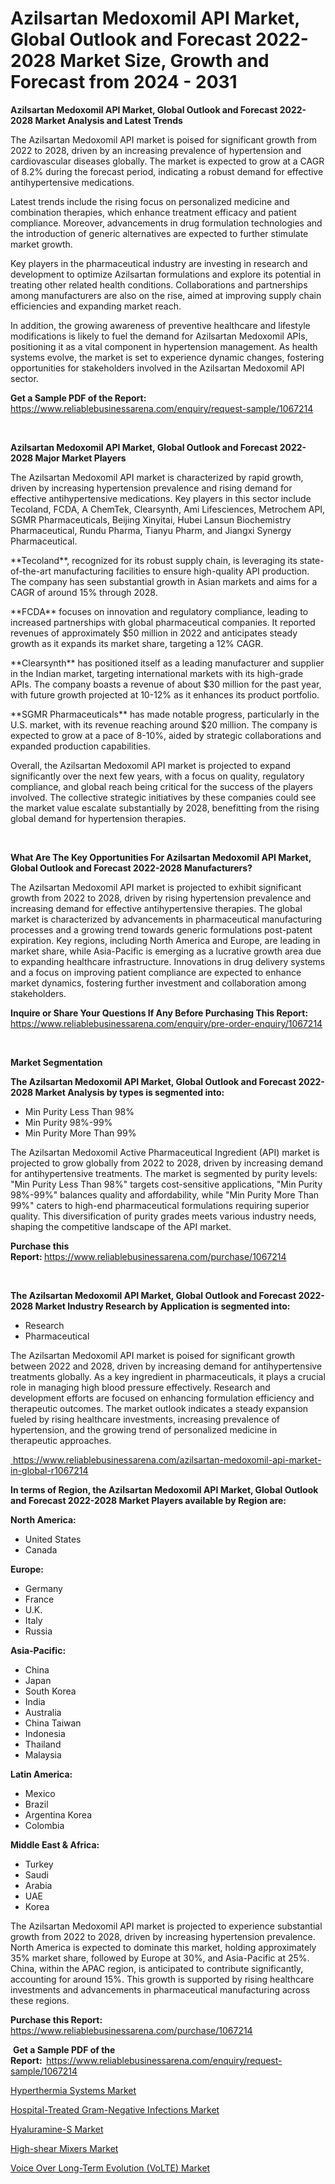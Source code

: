 <p><h1>Azilsartan Medoxomil API Market, Global Outlook and Forecast 2022-2028 Market Size, Growth and Forecast from 2024 - 2031</h1></p><p><strong>Azilsartan Medoxomil API Market, Global Outlook and Forecast 2022-2028 Market Analysis and Latest Trends</strong></p>
<p><p>The Azilsartan Medoxomil API market is poised for significant growth from 2022 to 2028, driven by an increasing prevalence of hypertension and cardiovascular diseases globally. The market is expected to grow at a CAGR of 8.2% during the forecast period, indicating a robust demand for effective antihypertensive medications. </p><p>Latest trends include the rising focus on personalized medicine and combination therapies, which enhance treatment efficacy and patient compliance. Moreover, advancements in drug formulation technologies and the introduction of generic alternatives are expected to further stimulate market growth. </p><p>Key players in the pharmaceutical industry are investing in research and development to optimize Azilsartan formulations and explore its potential in treating other related health conditions. Collaborations and partnerships among manufacturers are also on the rise, aimed at improving supply chain efficiencies and expanding market reach. </p><p>In addition, the growing awareness of preventive healthcare and lifestyle modifications is likely to fuel the demand for Azilsartan Medoxomil APIs, positioning it as a vital component in hypertension management. As health systems evolve, the market is set to experience dynamic changes, fostering opportunities for stakeholders involved in the Azilsartan Medoxomil API sector.</p></p>
<p><strong>Get a Sample PDF of the Report:&nbsp;</strong> <a href="https://www.reliablebusinessarena.com/enquiry/request-sample/1067214?utm_campaign=1290&utm_medium=2&utm_source=Github&utm_content=ia&utm_term=11102024&utm_id=azilsartan-medoxomil-api-market-global-outlook-and-forecast-2022-2028">https://www.reliablebusinessarena.com/enquiry/request-sample/1067214</a></p>
<p>&nbsp;</p>
<p><strong>Azilsartan Medoxomil API Market, Global Outlook and Forecast 2022-2028 Major Market Players</strong></p>
<p><p>The Azilsartan Medoxomil API market is characterized by rapid growth, driven by increasing hypertension prevalence and rising demand for effective antihypertensive medications. Key players in this sector include Tecoland, FCDA, A ChemTek, Clearsynth, Ami Lifesciences, Metrochem API, SGMR Pharmaceuticals, Beijing Xinyitai, Hubei Lansun Biochemistry Pharmaceutical, Rundu Pharma, Tianyu Pharm, and Jiangxi Synergy Pharmaceutical.</p><p>**Tecoland**, recognized for its robust supply chain, is leveraging its state-of-the-art manufacturing facilities to ensure high-quality API production. The company has seen substantial growth in Asian markets and aims for a CAGR of around 15% through 2028.</p><p>**FCDA** focuses on innovation and regulatory compliance, leading to increased partnerships with global pharmaceutical companies. It reported revenues of approximately $50 million in 2022 and anticipates steady growth as it expands its market share, targeting a 12% CAGR.</p><p>**Clearsynth** has positioned itself as a leading manufacturer and supplier in the Indian market, targeting international markets with its high-grade APIs. The company boasts a revenue of about $30 million for the past year, with future growth projected at 10-12% as it enhances its product portfolio.</p><p>**SGMR Pharmaceuticals** has made notable progress, particularly in the U.S. market, with its revenue reaching around $20 million. The company is expected to grow at a pace of 8-10%, aided by strategic collaborations and expanded production capabilities.</p><p>Overall, the Azilsartan Medoxomil API market is projected to expand significantly over the next few years, with a focus on quality, regulatory compliance, and global reach being critical for the success of the players involved. The collective strategic initiatives by these companies could see the market value escalate substantially by 2028, benefitting from the rising global demand for hypertension therapies.</p></p>
<p>&nbsp;</p>
<p><strong>What Are The Key Opportunities For Azilsartan Medoxomil API Market, Global Outlook and Forecast 2022-2028 Manufacturers?</strong></p>
<p><p>The Azilsartan Medoxomil API market is projected to exhibit significant growth from 2022 to 2028, driven by rising hypertension prevalence and increasing demand for effective antihypertensive therapies. The global market is characterized by advancements in pharmaceutical manufacturing processes and a growing trend towards generic formulations post-patent expiration. Key regions, including North America and Europe, are leading in market share, while Asia-Pacific is emerging as a lucrative growth area due to expanding healthcare infrastructure. Innovations in drug delivery systems and a focus on improving patient compliance are expected to enhance market dynamics, fostering further investment and collaboration among stakeholders.</p></p>
<p><strong>Inquire or Share Your Questions If Any Before Purchasing This Report:</strong> <a href="https://www.reliablebusinessarena.com/enquiry/pre-order-enquiry/1067214?utm_campaign=1290&utm_medium=2&utm_source=Github&utm_content=ia&utm_term=11102024&utm_id=azilsartan-medoxomil-api-market-global-outlook-and-forecast-2022-2028">https://www.reliablebusinessarena.com/enquiry/pre-order-enquiry/1067214</a></p>
<p>&nbsp;</p>
<p><strong>Market Segmentation</strong></p>
<p><strong>The Azilsartan Medoxomil API Market, Global Outlook and Forecast 2022-2028 Market Analysis by types is segmented into:</strong></p>
<p><ul><li>Min Purity Less Than 98%</li><li>Min Purity 98%-99%</li><li>Min Purity More Than 99%</li></ul></p>
<p><p>The Azilsartan Medoxomil Active Pharmaceutical Ingredient (API) market is projected to grow globally from 2022 to 2028, driven by increasing demand for antihypertensive treatments. The market is segmented by purity levels: "Min Purity Less Than 98%" targets cost-sensitive applications, "Min Purity 98%-99%" balances quality and affordability, while "Min Purity More Than 99%" caters to high-end pharmaceutical formulations requiring superior quality. This diversification of purity grades meets various industry needs, shaping the competitive landscape of the API market.</p></p>
<p><strong>Purchase this Report:&nbsp;</strong><a href="https://www.reliablebusinessarena.com/purchase/1067214?utm_campaign=1290&utm_medium=2&utm_source=Github&utm_content=ia&utm_term=11102024&utm_id=azilsartan-medoxomil-api-market-global-outlook-and-forecast-2022-2028">https://www.reliablebusinessarena.com/purchase/1067214</a></p>
<p>&nbsp;</p>
<p><strong>The Azilsartan Medoxomil API Market, Global Outlook and Forecast 2022-2028 Market Industry Research by Application is segmented into:</strong></p>
<p><ul><li>Research</li><li>Pharmaceutical</li></ul></p>
<p><p>The Azilsartan Medoxomil API market is poised for significant growth between 2022 and 2028, driven by increasing demand for antihypertensive treatments globally. As a key ingredient in pharmaceuticals, it plays a crucial role in managing high blood pressure effectively. Research and development efforts are focused on enhancing formulation efficiency and therapeutic outcomes. The market outlook indicates a steady expansion fueled by rising healthcare investments, increasing prevalence of hypertension, and the growing trend of personalized medicine in therapeutic approaches.</p></p>
<p><a href="https://www.reliablebusinessarena.com/azilsartan-medoxomil-api-market-in-global-r1067214?utm_campaign=1290&utm_medium=2&utm_source=Github&utm_content=ia&utm_term=11102024&utm_id=azilsartan-medoxomil-api-market-global-outlook-and-forecast-2022-2028">&nbsp;https://www.reliablebusinessarena.com/azilsartan-medoxomil-api-market-in-global-r1067214</a></p>
<p><strong>In terms of Region, the Azilsartan Medoxomil API Market, Global Outlook and Forecast 2022-2028 Market Players available by Region are:</strong></p>
<p>
    <p> <strong> North America: </strong>
        <ul>
            <li>United States</li>
            <li>Canada</li>
        </ul>
        </p> 
    <p> <strong> Europe: </strong>
        <ul>
            <li>Germany</li>
            <li>France</li>
            <li>U.K.</li>
            <li>Italy</li>
            <li>Russia</li>
        </ul>
        </p> 
    <p> <strong> Asia-Pacific: </strong>
        <ul>
            <li>China</li>
            <li>Japan</li>
            <li>South Korea</li>
            <li>India</li>
            <li>Australia</li>
            <li>China Taiwan</li>
            <li>Indonesia</li>
            <li>Thailand</li>
            <li>Malaysia</li>
        </ul>
        </p> 
    <p> <strong> Latin America: </strong>
        <ul>
            <li>Mexico</li>
            <li>Brazil</li>
            <li>Argentina Korea</li>
            <li>Colombia</li>
        </ul>
        </p> 
    <p> <strong> Middle East & Africa: </strong>
        <ul>
            <li>Turkey</li>
            <li>Saudi</li>
            <li>Arabia</li>
            <li>UAE</li>
            <li>Korea</li>
        </ul>
    </p>
    </p>
<p><p>The Azilsartan Medoxomil API market is projected to experience substantial growth from 2022 to 2028, driven by increasing hypertension prevalence. North America is expected to dominate this market, holding approximately 35% market share, followed by Europe at 30%, and Asia-Pacific at 25%. China, within the APAC region, is anticipated to contribute significantly, accounting for around 15%. This growth is supported by rising healthcare investments and advancements in pharmaceutical manufacturing across these regions.</p></p>
<p><strong>Purchase this Report: </strong><a href="https://www.reliablebusinessarena.com/purchase/1067214?utm_campaign=1290&utm_medium=2&utm_source=Github&utm_content=ia&utm_term=11102024&utm_id=azilsartan-medoxomil-api-market-global-outlook-and-forecast-2022-2028">https://www.reliablebusinessarena.com/purchase/1067214</a></p>
<p>&nbsp;<strong>Get a Sample PDF of the Report:&nbsp;&nbsp;</strong><a href="https://www.reliablebusinessarena.com/enquiry/request-sample/1067214?utm_campaign=1290&utm_medium=2&utm_source=Github&utm_content=ia&utm_term=11102024&utm_id=azilsartan-medoxomil-api-market-global-outlook-and-forecast-2022-2028">https://www.reliablebusinessarena.com/enquiry/request-sample/1067214</a></p>
<p><strong></strong></p>
<p><p><a href="https://www.linkedin.com/pulse/strategic-roadmap-global-hyperthermia-systems-market-insights-nsf7e?utm_campaign=1290&utm_medium=2&utm_source=Github&utm_content=ia&utm_term=11102024&utm_id=azilsartan-medoxomil-api-market-global-outlook-and-forecast-2022-2028">Hyperthermia Systems Market</a></p><p><a href="https://www.linkedin.com/pulse/hospital-treated-gram-negative-infections-market-trends-focusing-u8hwe?utm_campaign=1290&utm_medium=2&utm_source=Github&utm_content=ia&utm_term=11102024&utm_id=azilsartan-medoxomil-api-market-global-outlook-and-forecast-2022-2028">Hospital-Treated Gram-Negative Infections Market</a></p><p><a href="https://www.linkedin.com/pulse/global-hyaluramine-s-industry-types-applications-market-xfa3c?utm_campaign=1290&utm_medium=2&utm_source=Github&utm_content=ia&utm_term=11102024&utm_id=azilsartan-medoxomil-api-market-global-outlook-and-forecast-2022-2028">Hyaluramine-S Market</a></p><p><a href="https://www.linkedin.com/pulse/high-shear-mixers-industry-sector-new-technologies-market-impact-vyyie?utm_campaign=1290&utm_medium=2&utm_source=Github&utm_content=ia&utm_term=11102024&utm_id=azilsartan-medoxomil-api-market-global-outlook-and-forecast-2022-2028">High-shear Mixers Market</a></p><p><a href="https://issuu.com/reportprime-2/docs/voice-over-long-term-evolution-volt_138d6daa6efa7b?utm_campaign=1290&utm_medium=2&utm_source=Github&utm_content=ia&utm_term=11102024&utm_id=azilsartan-medoxomil-api-market-global-outlook-and-forecast-2022-2028">Voice Over Long-Term Evolution (VoLTE) Market</a></p></p>